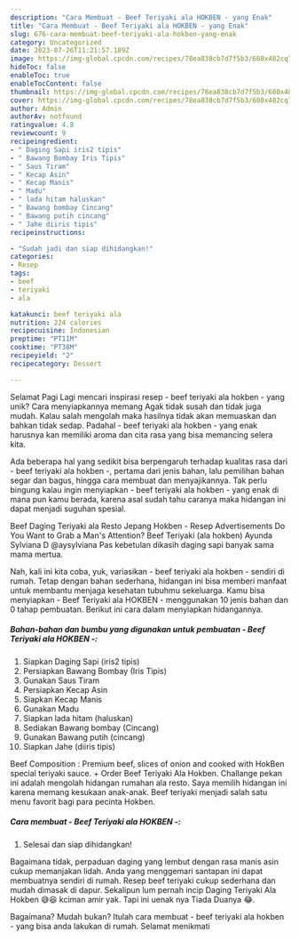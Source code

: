```yaml
---
description: "Cara Membuat - Beef Teriyaki ala HOKBEN - yang Enak"
title: "Cara Membuat - Beef Teriyaki ala HOKBEN - yang Enak"
slug: 676-cara-membuat-beef-teriyaki-ala-hokben-yang-enak
category: Uncategorized
date: 2023-07-26T11:21:57.189Z
image: https://img-global.cpcdn.com/recipes/78ea838cb7d7f5b3/680x482cq70/beef-teriyaki-ala-hokben-foto-resep-utama.jpg
hideToc: false
enableToc: true
enableTocContent: false
thumbnail: https://img-global.cpcdn.com/recipes/78ea838cb7d7f5b3/680x482cq70/beef-teriyaki-ala-hokben-foto-resep-utama.jpg
cover: https://img-global.cpcdn.com/recipes/78ea838cb7d7f5b3/680x482cq70/beef-teriyaki-ala-hokben-foto-resep-utama.jpg
author: Admin
authorAv: notfound
ratingvalue: 4.8
reviewcount: 9
recipeingredient:
- " Daging Sapi iris2 tipis"
- " Bawang Bombay Iris Tipis"
- " Saus Tiram"
- " Kecap Asin"
- " Kecap Manis"
- " Madu"
- " lada hitam haluskan"
- " Bawang bombay Cincang"
- " Bawang putih cincang"
- " Jahe diiris tipis"
recipeinstructions:

- "Sudah jadi dan siap dihidangkan!"
categories:
- Resep
tags:
- beef
- teriyaki
- ala

katakunci: beef teriyaki ala 
nutrition: 224 calories
recipecuisine: Indonesian
preptime: "PT11M"
cooktime: "PT38M"
recipeyield: "2"
recipecategory: Dessert

---
```



Selamat Pagi Lagi mencari inspirasi resep - beef teriyaki ala hokben - yang unik? Cara menyiapkannya memang Agak tidak susah dan tidak juga mudah. Kalau salah mengolah maka hasilnya tidak akan memuaskan dan bahkan tidak sedap. Padahal - beef teriyaki ala hokben - yang enak harusnya kan memiliki aroma dan cita rasa yang bisa memancing selera kita.


Ada beberapa hal yang sedikit bisa berpengaruh terhadap kualitas rasa dari - beef teriyaki ala hokben -, pertama dari jenis bahan, lalu pemilihan bahan segar dan bagus, hingga cara membuat dan menyajikannya. Tak perlu bingung kalau ingin menyiapkan - beef teriyaki ala hokben - yang enak di mana pun kamu berada, karena asal sudah tahu caranya maka hidangan ini dapat menjadi suguhan spesial.

Beef Daging Teriyaki ala Resto Jepang Hokben - Resep Advertisements Do You Want to Grab a Man&#39;s Attention? Beef Teriyaki (ala hokben) Ayunda Sylviana D @aysylviana Pas kebetulan dikasih daging sapi banyak sama mama mertua.


Nah, kali ini kita coba, yuk, variasikan - beef teriyaki ala hokben - sendiri di rumah. Tetap dengan bahan sederhana, hidangan ini bisa memberi manfaat untuk membantu menjaga kesehatan tubuhmu sekeluarga. Kamu bisa menyiapkan - Beef Teriyaki ala HOKBEN - menggunakan 10 jenis bahan dan 0 tahap pembuatan. Berikut ini cara dalam menyiapkan hidangannya.

<!--inarticleads1-->

##### Bahan-bahan dan bumbu yang digunakan untuk pembuatan - Beef Teriyaki ala HOKBEN -:

1. Siapkan  Daging Sapi (iris2 tipis)
1. Persiapkan  Bawang Bombay (Iris Tipis)
1. Gunakan  Saus Tiram
1. Persiapkan  Kecap Asin
1. Siapkan  Kecap Manis
1. Gunakan  Madu
1. Siapkan  lada hitam (haluskan)
1. Sediakan  Bawang bombay (Cincang)
1. Gunakan  Bawang putih (cincang)
1. Siapkan  Jahe (diiris tipis)


Beef Composition : Premium beef, slices of onion and cooked with HokBen special teriyaki sauce. + Order Beef Teriyaki Ala Hokben. Challange pekan ini adalah mengolah hidangan rumahan ala resto. Saya memilih hidangan ini karena memang kesukaan anak-anak. Beef teriyaki menjadi salah satu menu favorit bagi para pecinta Hokben. 

<!--inarticleads2-->

##### Cara membuat - Beef Teriyaki ala HOKBEN -:


1. Selesai dan siap dihidangkan!

Bagaimana tidak, perpaduan daging yang lembut dengan rasa manis asin cukup memanjakan lidah. Anda yang menggemari santapan ini dapat membuatnya sendiri di rumah. Resep beef teriyaki cukup sederhana dan mudah dimasak di dapur. Sekalipun lum pernah incip Daging Teriyaki Ala Hokben 😅😆 kciman amir yak. Tapi ini uenak nya Tiada Duanya 😂. 

Bagaimana? Mudah bukan? Itulah cara membuat - beef teriyaki ala hokben - yang bisa anda lakukan di rumah. Selamat menikmati
